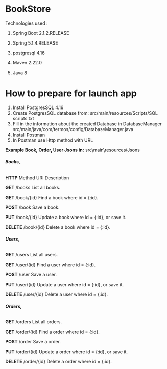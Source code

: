 # BookStore

Technologies used :

1. Spring Boot 2.1.2.RELEASE

2. Spring 5.1.4.RELEASE

3. postgresql  4.16

4. Maven 2.22.0

5. Java 8

# **How to prepare for launch app** 
1. Install PostgresSQL 4.16
2. Create PostgresSQL database from: 
src/main/resources/Scripts/SQL scripts.txt
3. Fill in the information about the created Database in DatabaseManager 
src/main/java/com/termos/config/DatabaseManager.java
4. Install Postman 
5. In Postman use Http method with URL
  
**Example Book, Order, User Jsons in:** src\main\resources\Jsons
######  **Books,**

**HTTP** Method	URI	Description

**GET**	/books	List all books.

**GET**	/book/{id}	Find a book where id = {:id}.

**POST**	/book	Save a book.

**PUT**	/book/{id}	Update a book where id = {:id}, or save it.

**DELETE**	/book/{id}	Delete a book where id = {:id}.
 
######  **Users,** 

**GET**	/users	List all users.

**GET**	/user/{id}	Find a user where id = {:id}.

**POST**	/user	Save a user. 

**PUT**	/user/{id}	Update a user where id = {:id}, or save it.

**DELETE**	/user/{id}	Delete a user where id = {:id}.

######  **Orders,**
 
 **GET**	/orders	List all orders.
 
 **GET**	/order/{id}	Find a order where id = {:id}.
 
 **POST**	/order	Save a order. 
 
 **PUT**	/order/{id}	Update a order where id = {:id}, or save it.
 
 **DELETE**	/order/{id}	Delete a order where id = {:id}.
 
 